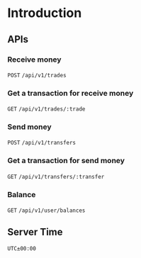 # Introduction

## APIs

### Receive money

`POST` `/api/v1/trades`

### Get a transaction for receive money

`GET` `/api/v1/trades/:trade`

### Send money

`POST` `/api/v1/transfers`

### Get a transaction for send money

`GET` `/api/v1/transfers/:transfer`

### Balance

`GET` `/api/v1/user/balances`

## Server Time

`UTC±00:00`
